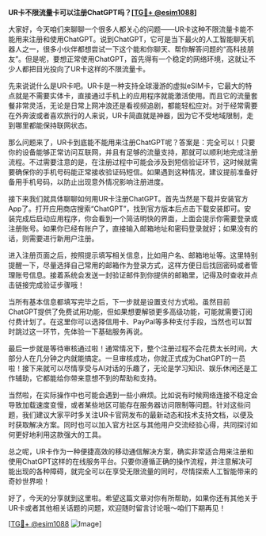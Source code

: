 **UR卡不限流量卡可以注册ChatGPT吗？[[TG💪+ @esim1088](https://t.me/s/esim1088)]**

大家好，今天咱们来聊聊一个很多人都关心的问题——UR卡这种不限流量卡能不能用来注册和使用ChatGPT。说到ChatGPT，它可是当下最火的人工智能聊天机器人之一，很多小伙伴都想尝试一下这个能和你聊天、帮你解答问题的“高科技朋友”。但是呢，要想正常使用ChatGPT，首先得有一个稳定的网络环境，这就让不少人都把目光投向了UR卡这样的不限流量卡。

先来说说什么是UR卡吧。UR卡是一种支持全球漫游的虚拟eSIM卡，它最大的特点就是不需要实体卡，直接通过手机上的应用程序就能激活使用。而且它的流量套餐非常灵活，无论是日常上网冲浪还是看视频追剧，都能轻松应对。对于经常需要在外奔波或者喜欢旅行的人来说，UR卡简直就是神器，因为它不受地域限制，走到哪里都能保持联网状态。

那么问题来了，UR卡到底能不能用来注册ChatGPT呢？答案是：完全可以！只要你的设备能够正常访问互联网，并且有足够的流量支持，那就可以顺利地完成注册流程。不过需要注意的是，在注册过程中可能会涉及到短信验证环节，这时候就需要确保你的手机号码能正常接收验证码短信。如果遇到这种情况，建议提前准备好备用手机号码，以防止出现意外情况影响注册进度。

接下来我们就具体聊聊如何用UR卡注册ChatGPT。首先当然是下载并安装官方App了。打开应用商店搜索“ChatGPT”，找到官方版本后点击下载安装即可。安装完成后启动应用程序，你会看到一个简洁明快的界面，上面会提示你需要登录或注册账号。如果你已经有账户了，直接输入邮箱地址和密码登录就好；如果没有的话，则需要进行新用户注册。

进入注册页面之后，按照提示填写相关信息，比如用户名、邮箱地址等。这里特别提醒一下，尽量选择自己常用的邮箱作为登录方式，这样方便日后找回密码或者管理账号信息。接着系统会发送一封验证邮件到你提供的邮箱里，记得及时查收并点击链接完成验证步骤哦！

当所有基本信息都填写完毕之后，下一步就是设置支付方式啦。虽然目前ChatGPT提供了免费试用功能，但如果想要解锁更多高级功能，可能就需要订阅付费计划了。在这里你可以选择信用卡、PayPal等多种支付手段，当然也可以暂时跳过这一环节，先体验一下基础服务再说。

最后一步就是等待审核通过啦！通常情况下，整个注册过程不会花费太长时间，大部分人在几分钟之内就能搞定。一旦审核成功，你就正式成为ChatGPT的一员啦！接下来就可以尽情享受与AI对话的乐趣了，无论是学习知识、娱乐休闲还是工作辅助，它都能给你带来意想不到的帮助和支持。

当然啦，在实际操作中也可能会遇到一些小麻烦。比如说有时候网络连接不稳定会导致加载速度变慢，或者某些地区可能存在服务器访问限制等问题。针对这些问题，我们建议大家平时多关注UR卡官网发布的最新动态和技术支持文档，以便及时获取解决方案。同时也可以加入官方社区与其他用户交流经验心得，共同探讨如何更好地利用这款强大的工具。

总之呢，UR卡作为一种便捷高效的移动通信解决方案，确实非常适合用来注册和使用ChatGPT这样的在线服务平台。只要你遵循正确的操作流程，并注意解决可能出现的各种障碍，就完全可以在享受无限流量的同时，尽情探索人工智能带来的奇妙世界啦！

好了，今天的分享就到这里啦。希望这篇文章对你有所帮助，如果你还有其他关于UR卡或者其他相关话题的问题，欢迎随时留言讨论哦～咱们下期再见！

[[TG💪+ @esim1088](https://t.me/s/esim1088) ![Image](https://i.postimg.cc/4NQfJmqS/Snipaste-2025-05-13-00-14-12.png)]